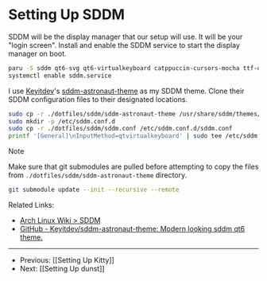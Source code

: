 # Setting Up SDDM

SDDM will be the display manager that our setup will use. It will be your "login screen". Install and enable the SDDM service to start the display manager on boot.

```bash
paru -S sddm qt6-svg qt6-virtualkeyboard catppuccin-cursors-mocha ttf-opensans noto-fonts
systemctl enable sddm.service
```

I use [Keyitdev](https://github.com/Keyitdev)'s [sddm-astronaut-theme](https://github.com/Keyitdev/sddm-astronaut-theme) as my SDDM theme. Clone their SDDM configuration files to their designated locations.

```bash
sudo cp -r ./dotfiles/sddm/sddm-astronaut-theme /usr/share/sddm/themes/sddm-astronaut-theme
sudo mkdir -p /etc/sddm.conf.d
sudo cp -r ./dotfiles/sddm/sddm.conf /etc/sddm.conf.d/sddm.conf
printf '[General]\nInputMethod=qtvirtualkeyboard' | sudo tee /etc/sddm.conf.d/virtualkbd.conf
```

> [!NOTE]
> 
> Make sure that git submodules are pulled before attempting to copy the files from `./dotfiles/sddm/sddm-astronaut-theme` directory.
>
> ```bash
> git submodule update --init --recursive --remote
> ```

Related Links:

- [Arch Linux Wiki > SDDM](https://wiki.archlinux.org/title/SDDM)
- [GitHub - Keyitdev/sddm-astronaut-theme: Modern looking sddm qt6 theme.](https://github.com/Keyitdev/sddm-astronaut-theme)

---

- Previous: [[Setting Up Kitty]]
- Next: [[Setting Up dunst]]

